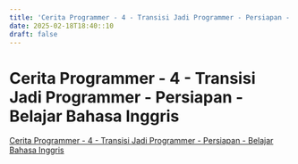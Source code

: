 ```yaml
---
title: 'Cerita Programmer - 4 - Transisi Jadi Programmer - Persiapan - Belajar Bahasa Inggris'
date: 2025-02-18T18:40::10
draft: false
---
```


# Cerita Programmer - 4 - Transisi Jadi Programmer - Persiapan - Belajar Bahasa Inggris

[Cerita Programmer - 4 - Transisi Jadi Programmer - Persiapan - Belajar Bahasa Inggris](https://youtu.be/O7VzHlRM6XQ)
